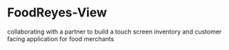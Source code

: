 # FoodReyes-View

collaborating with a partner to build a touch screen inventory and customer facing application for food merchants           